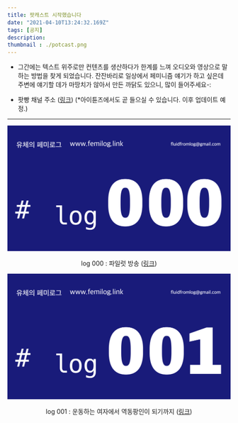 ```yaml
---
title: 팟캐스트 시작했습니다
date: "2021-04-10T13:24:32.169Z"
tags: [공지]
description: 
thumbnail : ./potcast.png
---
```


- 그간에는 텍스트 위주로만 컨텐츠를 생산하다가 한계를 느껴 오디오와 영상으로 말하는 방법을 찾게 되었습니다. 잔잔바리로 일상에서 페미니즘 얘기가 하고 싶은데 주변에 얘기할 데가 마땅치가 않아서 만든 까닭도 있으니, 많이 들어주세요-: 

- 팟빵 채널 주소 (<a href="http://www.podbbang.com/ch/1780218" target="_blank">링크</a>)
(*아이튠즈에서도 곧 들으실 수 있습니다. 이후 업데이트 예정.)

---

![episode_thum_2_RGB_000](./episode_thum_2_RGB_000.png)

<p style="text-align:center">log 000 : 파일럿 방송 (<a href="http://www.podbbang.com/ch/1780218?e=24010733" target="_blank">링크</a>)</p>

![episode_thum_2_RGB_001](./episode_thum_2_RGB_001.png)

<p style="text-align:center">log 001 : 운동하는 여자에서 역동팡인이 되기까지 (<a href="http://www.podbbang.com/ch/1780218?e=24010737" target="_blank">링크</a>)</p>

